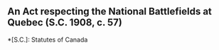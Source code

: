 ## An Act respecting the National Battlefields at Quebec (S.C. 1908, c. 57)
  *[S.C.]: Statutes of Canada
